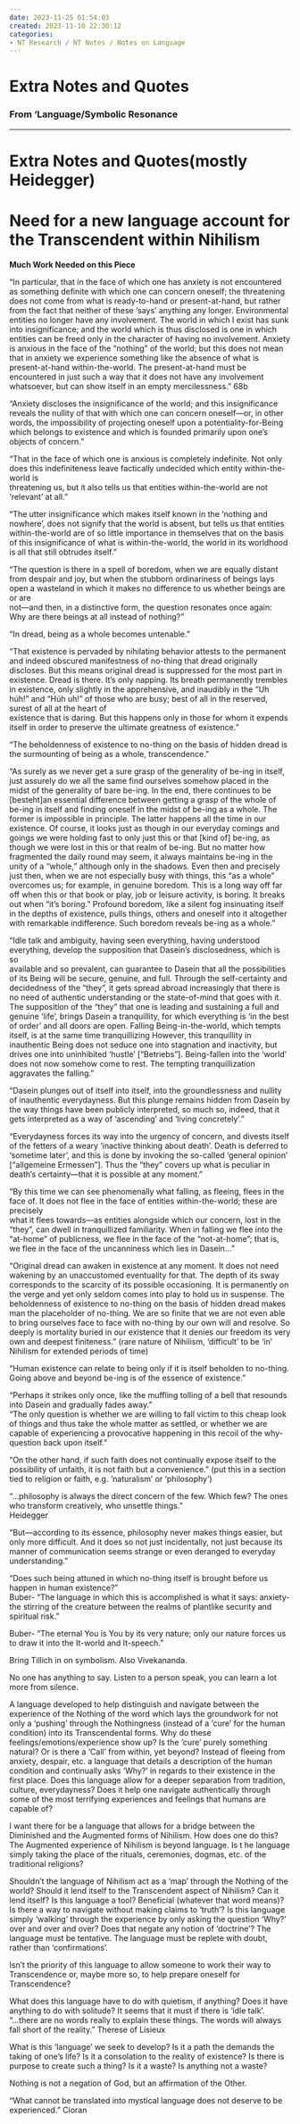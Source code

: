 ```yaml
---
date: 2023-11-25 01:54:03
created: 2023-11-10 22:30:12
categories:
- NT Research / NT Notes / Notes on Language
---
```


# Extra Notes and Quotes

### From ‘Language/Symbolic Resonance

* * *

  

# Extra Notes and Quotes(mostly Heidegger)

  

# Need for a new language account for the Transcendent within Nihilism

**Much Work Needed on this Piece**

  

“In particular, that in the face of which one has anxiety is not encountered as something definite with which one can concern oneself; the threatening does not come from what is ready-to-hand or present-at-hand, but rather from the fact that neither of these ‘says’ anything any longer. Environmental entities no longer have any involvement. The world in which I exist has sunk into insignificance; and the world which is thus disclosed is one in which entities can be freed only in the character of having no involvement. Anxiety is anxious in the face of the “nothing” of the world; but this does not mean that in anxiety we experience something like the absence of what is present-at-hand within-the-world. The present-at-hand must be encountered in just such a way that it does not have any involvement whatsoever, but can show itself in an empty mercilessness.” 68b  
  
  
“Anxiety discloses the insignificance of the world; and this insignificance reveals the nullity of that with which one can concern oneself—or, in other words, the impossibility of projecting oneself upon a potentiality-for-Being which belongs to existence and which is founded primarily upon one’s objects of concern.”  
  
  
“That in the face of which one is anxious is completely indefinite. Not only does this indefiniteness leave factically undecided which entity within-the-world is  
threatening us, but it also tells us that entities within-the-world are not ‘relevant’ at all.”  
  
  
“The utter insignificance which makes itself known in the ‘nothing and nowhere’, does not signify that the world is absent, but tells us that entities within-the-world are of so little importance in themselves that on the basis of this insignificance of what is within-the-world, the world in its worldhood is all that still obtrudes itself.”  
  
  
“The question is there in a spell of boredom, when we are equally distant from despair and joy, but when the stubborn ordinariness of beings lays open a wasteland in which it makes no difference to us whether beings are or are  
not—and then, in a distinctive form, the question resonates once again: Why are there beings at all instead of nothing?”  
  
  
“In dread, being as a whole becomes untenable.”  
  
  
“That existence is pervaded by nihilating behavior attests to the permanent and indeed obscured manifestness of no-thing that dread originally discloses. But this means original dread is suppressed for the most part in existence. Dread is there. It’s only napping. Its breath permanently trembles in existence, only slightly in the apprehensive, and inaudibly in the “Uh húh!” and “Húh uh!” of those who are busy; best of all in the reserved, surest of all at the heart of  
existence that is daring. But this happens only in those for whom it expends itself in order to preserve the ultimate greatness of existence.”  
  
  
“The beholdenness of existence to no-thing on the basis of hidden dread is the surmounting of being as a whole, transcendence.”  
  
  
“As surely as we never get a sure grasp of the generality of be-ing in itself, just assurely do we all the same find ourselves somehow placed in the midst of the generality of bare be-ing. In the end, there continues to be \[besteht\]an essential difference between getting a grasp of the whole of be-ing in itself and finding oneself in the midst of be-ing as a whole. The former is impossible in principle. The latter happens all the time in our existence. Of course, it looks just as though in our everyday comings and goings we were holding fast to only just this or that \[kind of\] be-ing, as though we were lost in this or that realm of be-ing. But no matter how fragmented the daily round may seem, it always maintains be-ing in the unity of a “whole,” although only in the shadows. Even then and precisely just then, when we are not especially busy with things, this “as a whole” overcomes us; for example, in genuine boredom. This is a long way off far off when this or that book or play, job or leisure activity, is boring. It breaks out when “it’s boring.” Profound boredom, like a silent fog insinuating itself in the depths of existence, pulls things, others and oneself into it altogether with remarkable indifference. Such boredom reveals be-ing as a whole.”  
  
  
“Idle talk and ambiguity, having seen everything, having understood everything, develop the supposition that Dasein’s disclosedness, which is so  
available and so prevalent, can guarantee to Dasein that all the possibilities of its Being will be secure, genuine, and full. Through the self-certainty and decidedness of the “they”, it gets spread abroad increasingly that there is no need of authentic understanding or the state-of-mind that goes with it. The supposition of the “they” that one is leading and sustaining a full and genuine ‘life’, brings Dasein a tranquillity, for which everything is ‘in the best of order’ and all doors are open. Falling Being-in-the-world, which tempts itself, is at the same time tranquillizing However, this tranquillity in inauthentic Being does not seduce one into stagnation and inactivity, but drives one into uninhibited ‘hustle’ \[“Betriebs”\]. Being-fallen into the ‘world’ does not now somehow come to rest. The tempting tranquillization aggravates the falling.”  
  
  
  

“Dasein plunges out of itself into itself, into the groundlessness and nullity of inauthentic everydayness. But this plunge remains hidden from Dasein by the way things have been publicly interpreted, so much so, indeed, that it gets interpreted as a way of ‘ascending’ and ‘living concretely’.”  
  
  
  
“Everydayness forces its way into the urgency of concern, and divests itself of the fetters of a weary ‘inactive thinking about death’. Death is deferred to ‘sometime later’, and this is done by invoking the so-called ‘general opinion’ \[“allgemeine Ermessen”\]. Thus the “they” covers up what is peculiar in death’s certainty—that it is possible at any moment.”  
  
  
  

“By this time we can see phenomenally what falling, as fleeing, flees in the face of. It does not flee in the face of entities within-the-world; these are precisely  
what it flees towards—as entities alongside which our concern, lost in the “they”, can dwell in tranquillized familiarity. When in falling we flee into the “at-home” of publicness, we flee in the face of the “not-at-home”; that is, we flee in the face of the uncanniness which lies in Dasein…”  
  
  
  
  
“Original dread can awaken in existence at any moment. It does not need wakening by an unaccustomed eventuality for that. The depth of its sway corresponds to the scarcity of its possible occasioning. It is permanently on the verge and yet only seldom comes into play to hold us in suspense. The beholdenness of existence to no-thing on the basis of hidden dread makes man the placeholder of no-thing. We are so finite that we are not even able to bring ourselves face to face with no-thing by our own will and resolve. So deeply is mortality buried in our existence that it denies our freedom its very own and deepest finiteness.” (rare nature of Nihilism, ‘difficult’ to be ‘in’ Nihilism for extended periods of time)  
  
  
  

“Human existence can relate to being only if it is itself beholden to no-thing. Going above and beyond be-ing is of the essence of existence.”  
  
  
  
“Perhaps it strikes only once, like the muffling tolling of a bell that resounds into Dasein and gradually fades away.”  
“The only question is whether we are willing to fall victim to this cheap look of things and thus take the whole matter as settled, or whether we are capable of experiencing a provocative happening in this recoil of the why-question back upon itself.”  
  
  
  
“On the other hand, if such faith does not continually expose itself to the possibility of unfaith, it is not faith but a convenience.” (put this in a section tied to religion or faith, e.g. ‘naturalism’ or ‘philosophy’)  
  
  
“…philosophy is always the direct concern of the few. Which few? The ones who transform creatively, who unsettle things.”  
Heidegger  
  
  
“But—according to its essence, philosophy never makes things easier, but only more difficult. And it does so not just incidentally, not just because its manner of communication seems strange or even deranged to everyday understanding.”  
  
  
  

“Does such being attuned in which no-thing itself is brought before us happen in human existence?”  
Buber- “The language in which this is accomplished is what it says: anxiety- the stirring of the creature between the realms of plantlike security and spiritual risk.”  
  
  
Buber- “The eternal You is You by its very nature; only our nature forces us to draw it into the It-world and It-speech.”  
  
  
Bring Tillich in on symbolism. Also Vivekananda.  
  
  
No one has anything to say. Listen to a person speak, you can learn a lot more from silence.  
  
  
A language developed to help distinguish and navigate between the experience of the Nothing of the word which lays the groundwork for not only a ‘pushing’ through the Nothingness (instead of a ‘cure’ for the human condition) into its Transcendental forms. Why do these feelings/emotions/experience show up? Is the ‘cure’ purely something natural? Or is there a ‘Call’ from within, yet beyond? Instead of fleeing from anxiety, despair, etc. a language that details a description of the human condition and continually asks ‘Why?’ in regards to their existence in the first place. Does this language allow for a deeper separation from tradition, culture, everydayness? Does it help one navigate authentically through some of the most terrifying experiences and feelings that humans are capable of?  
  
  
  
I want there for be a language that allows for a bridge between the Diminished and the Augmented forms of Nihilism. How does one do this? The Augmented experience of Nihilism is beyond language. Is t he language simply taking the place of the rituals, ceremonies, dogmas, etc. of the traditional religions?  
  
  
Shouldn’t the language of Nihilism act as a ‘map’ through the Nothing of the world? Should it lend itself to the Transcendent aspect of Nihilism? Can it lend itself? Is this language a tool? Beneficial (whatever that word means)? Is there a way to navigate without making claims to ‘truth’? Is this language simply ‘walking’ through the experience by only asking the question ‘Why?’ over and over and over? Does that negate any notion of ‘doctrine’? The language must be tentative. The language must be replete with doubt, rather than ‘confirmations’.  
  
  
Isn’t the priority of this language to allow someone to work their way to Transcendence or, maybe more so, to help prepare oneself for Transcendence?  
  
  
What does this language have to do with quietism, if anything? Does it have anything to do with solitude? It seems that it must if there is ‘idle talk’.  
“…there are no words really to explain these things. The words will always fall short of the reality.” Therese of Lisieux  
  
  
What is this ‘language’ we seek to develop? Is it a path the demands the taking of one’s life? Is it a consolation to the reality of existence? Is there is purpose to create such a thing? Is it a waste? Is anything not a waste?  
  
  
Nothing is not a negation of God, but an affirmation of the Other.  
  
  
  
“What cannot be translated into mystical language does not deserve to be experienced.” Cioran